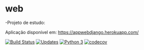 # web
-Projeto de estudo:

Aplicação disponível em: https://appwebdjango.herokuapp.com/

[![Build Status](https://travis-ci.com/cleysoncassio/web.svg?branch=master)](https://travis-ci.com/cleysoncassio/web)
[![Updates](https://pyup.io/repos/github/cleysoncassio/web/shield.svg)](https://pyup.io/repos/github/cleysoncassio/web/)
[![Python 3](https://pyup.io/repos/github/cleysoncassio/web/python-3-shield.svg)](https://pyup.io/repos/github/cleysoncassio/web/)
[![codecov](https://codecov.io/gh/cleysoncassio/web/branch/master/graph/badge.svg?token=NGXJOT1TPY)](https://codecov.io/gh/cleysoncassio/web)